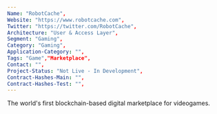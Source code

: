 ```yaml
--- 
Name: "RobotCache", 
Website: "https://www.robotcache.com", 
Twitter: "https://twitter.com/RobotCache", 
Architecture: "User & Access Layer",
Segment: "Gaming",
Category: "Gaming",
Application-Category: "",
Tags: "Game","Marketplace",
Contact: "",
Project-Status: "Not Live - In Development",
Contract-Hashes-Main: "",
Contract-Hashes-Test: "",
--- 
```

<!--lang:en--> 
The world's first blockchain-based digital marketplace for videogames.
<!--lang:es--] 
El primer mercado digital del mundo basado en blockchain para videojuegos.
<!--lang:de--] 
Der weltweit erste Blockchain-basierte digitale Marktplatz für Videospiele.
<!--lang:fr--] 
Le premier marché numérique au monde basé sur la blockchain pour les jeux vidéo.
<!--lang:pl--] 
Pierwszy na świecie cyfrowy rynek gier wideo oparty na blockchain.
<!--lang:uk--] 
Перший у світі цифровий ринок відеоігор на основі блокчейну.
[!--lang:*--> 
